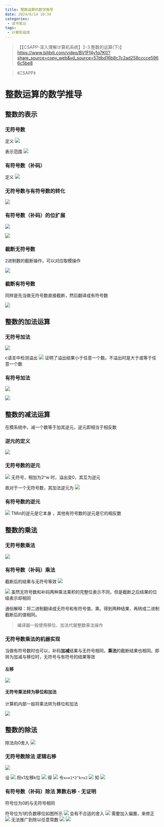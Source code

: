 ```yaml
---
title: 整数运算的数学推导
date: 2024/6/14 10:34
categories:
 - 读书笔记
tags:
 - 计算机组成
---
```



> 【【CSAPP-深入理解计算机系统】2-3.整数的运算(下)】 https://www.bilibili.com/video/BV1Ff4y1q7Kf/?share_source=copy_web&vd_source=57dbd16b8c7c2ad258cccce5966c5be8

> 《CSAPP》

# 整数运算的数学推导

## 整数的表示

### 无符号数

定义
![](/public/img/2024/f4fc3f0e308b0345d20a16818fc5519b.png)

表示范围
![](../../../public/img/2024/7f586b15e0e0f20026f9fd3bf6780ddf.png)

### 有符号数（补码）

定义
![](../../../public/img/2024/36ef0746046218ac168006e0ecd76a1d.png)


### 无符号数与有符号数的转化

![](../../../public/img/2024/08169adc3d5777c8def75981f15055e9.png)


### 有符号数（补码）的位扩展

![](../../../public/img/2024/e0c5c20a092e43d4aa1c95ac869f8064.png)

![](../../../public/img/2024/6f73783389b99a52e2e06266baaf204f.png)


### 截断无符号数

2进制数的截断操作，可以对应取模操作

![](../../../public/img/2024/7dc4bf62a250646a8d6f0bcdfc46ad73.png)

### 截断有符号数

同样是先当做无符号数直接截断，然后翻译成有符号数

![](../../../public/img/2024/3e867041bbca6f57186a78a761f3b856.png)

## 整数的加法运算

### 无符号加法

![](../../../public/img/2024/5b890fb0aaf4de478003ab2ecbbb097a.png)

c语言中检测溢出
![](../../../public/img/2024/91b187e4c5906ad304ff12bfc85c5789.png)
证明了溢出结果小于任意一个数。不溢出时是大于或等于任意一个数

### 有符号加法

![](../../../public/img/2024/f00f8213d71c424e5eadf0bd831c6597.png)

![](../../../public/img/2024/32cf8a1f23909e8ef9d3e39e53f8b9de.png)


## 整数的减法运算

在模系统中，减一个数等于加其逆元，逆元即相当于相反数

### 逆元的定义

![](../../../public/img/2024/d7cb7df992600aef5181e86e1ea6a9e4.png)
### 无符号数的逆元

![](../../../public/img/2024/0202e1b8ba8e7918ca24b8d7dba9aa62.png)
无符号，相加为2^w 时，溢出变0，其互为逆元

故对于一个无符号数，其加法逆元为
![](../../../public/img/2024/5ecc2f892857e82a7087c74872f755ab.png)

### 有符号数的逆元

![](../../../public/img/2024/53c8e232834f6eaadef4c46d2b489139.png)
 TMin的逆元是它本身 ，其他有符号数的逆元是它的相反数

## 整数的乘法

### 无符号数乘法

![](../../../public/img/2024/b1794d758ed686a4f76e3f5290b7a600.png)

### 有符号数（补码）乘法

截断后的结果与无符号等效
![](../../../public/img/2024/31a9129f9074c4254756510c69f190cd.png)

![](../../../public/img/2024/bb6c48b81eac4f4e76cc015ec714a459.png)
虽然无符号数和补码两种乘法乘积的完整位表示不同，但是截断之后结果的位级表示却相同

通俗解释：将二进制翻译成无符号和有符号值，乘。得到两种结果，再转成二进制截断后的值相同。

> 编译器一般使用移位、加法代替整数乘法操作
### 无符号数乘法的机器实现

当做有符号数时也可以，补码**加减**结果与无符号相同，**乘法**的截断结果也相同。即转为加减与移位时，无符号与有符号的结果等效
#### 左移

![](../../../public/img/2024/35149c6fab5af0b4b1a749dad85bc975.png)

#### 无符号乘法转为移位和加法

计算机内部一般将乘法转为移位和加法

![](../../../public/img/2024/55a289fd97a4217420056e7d1b645115.png)

## 整数的除法

除法向0舍入
![](../../../public/img/2024/9a9fe122e5e1aab7d1e7b3a4dd974623.png)

### 无符号数除法 逻辑右移


![](../../../public/img/2024/ab2894288ede21dc25bdd015ba669729.png)

设
![](../../../public/img/2024/19ef6b5c920ae6436e28e50f43ed0b39.png)
将x1左移k位
![](../../../public/img/2024/5b0206920624c46d3fe78610b414e45f.png)
得
![](../../../public/img/2024/f8ffa46d6695c197cbe1a07e52171f48.png)
令`x=x1*2^k+x2`
![](../../../public/img/2024/278d02234f17b732885e85c58acbe57f.png)
知
![](../../../public/img/2024/47d2bedd87794a9c0b949d565825c51e.png)
### 有符号数（补码）除法 算数右移 - 无证明

符号位为0的与无符号相同

符号位为1的负数移位如图所示
![](../../../public/img/2024/3a9937aa8eeaa38dece2d10ff4c6d6d6.png)
会有不合适的舍入
![](../../../public/img/2024/0bd91715e16baac92421e30bf5f4546c.png)
需要加入偏置，来修正
![](../../../public/img/2024/9b2d9e9c3f8112c0df034ab81c2fa2e8.png)
无法推广到除以任意常数
![](../../../public/img/2024/983b7ad4054abeb81d2c84a415d22431.png)
![](../../../public/img/2024/069386392862ab40c64e4c068ac66d5a.png)


